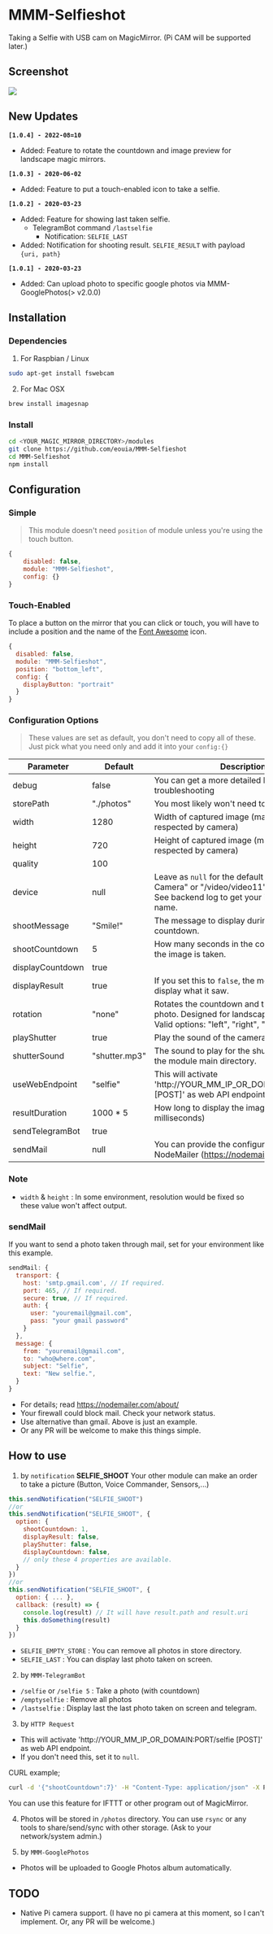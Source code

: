 # MMM-Selfieshot
Taking a Selfie with USB cam on MagicMirror. (Pi CAM will be supported later.)

## Screenshot
![](https://raw.githubusercontent.com/eouia/MMM-Selfieshot/master/screenshot.png)


## New Updates
**`[1.0.4] - 2022-08=10`**
- Added: Feature to rotate the countdown and image preview for landscape magic mirrors.

**`[1.0.3] - 2020-06-02`**
- Added: Feature to put a touch-enabled icon to take a selfie.

**`[1.0.2] - 2020-03-23`**
- Added: Feature for showing last taken selfie.
    - TelegramBot command `/lastselfie`
		- Notification: `SELFIE_LAST`
- Added: Notification for shooting result. `SELFIE_RESULT` with payload `{uri, path}`		

**`[1.0.1] - 2020-03-23`**
- Added: Can upload photo to specific google photos via MMM-GooglePhotos(> v2.0.0)

## Installation
### Dependencies
1. For Raspbian / Linux
```sh
sudo apt-get install fswebcam
```

2. For Mac OSX
```sh
brew install imagesnap
```


### Install
```sh
cd <YOUR_MAGIC_MIRROR_DIRECTORY>/modules
git clone https://github.com/eouia/MMM-Selfieshot
cd MMM-Selfieshot
npm install
```

## Configuration
### Simple
> This module doesn't need `position` of module unless you're using the touch button.

```js
{
	disabled: false,
	module: "MMM-Selfieshot",
	config: {}
}
```
### Touch-Enabled
To place a button on the mirror that you can click or touch, you will have to include a position and the name of the [Font Awesome](https://fontawesome.com/icons?d=gallery&q=selfie) icon.
```js
{
  disabled: false,
  module: "MMM-Selfieshot",
  position: "bottom_left",
  config: {
    displayButton: "portrait"
  }
}
```

### Configuration Options
> These values are set as default, you don't need to copy all of these. Just pick what you need only and add it into your `config:{}`

| Parameter     | Default  | Description  |
|---------------|----------|---------------|
| debug | false | You can get a more detailed log for troubleshooting |
| storePath | "./photos" | You most likely won't need to modify this |
| width | 1280 | Width of captured image (may not be respected by camera) |
| height | 720 | Height of captured image (may not be respected by camera) |
| quality | 100 |   |
| device | null | Leave as `null` for the default camera. "USB Camera" or "/video/video11" for other device. See backend log to get your installed camera name. |
| shootMessage | "Smile!" | The message to display during the countdown. |
| shootCountdown | 5 | How many seconds in the countdown before the image is taken. |
| displayCountdown | true | |
| displayResult | true | If you set this to `false`, the module will not display what it saw. |
| rotation | "none" | Rotates the countdown and the resulting photo. Designed for landscape Magic Mirrors. Valid options: "left", "right", "invert" |
| playShutter | true | Play the sound of the camera shutter. |
| shutterSound | "shutter.mp3" | The sound to play for the shutter. Located in the module main directory. |
| useWebEndpoint | "selfie" | This will activate 'http://YOUR_MM_IP_OR_DOMAIN:PORT/selfie [POST]' as web API endpoint. |
| resultDuration | 1000 * 5 | How long to display the image (in milliseconds) |
| sendTelegramBot | true |  |
| sendMail | null | You can provide the configuration for NodeMailer (https://nodemailer.com/about/) |


### Note
- `width` & `height` : In some environment, resolution would be fixed so these value won't affect output.


### sendMail
If you want to send a photo taken through mail, set for your environment like this example.
```js
sendMail: {
  transport: {
    host: 'smtp.gmail.com', // If required.
    port: 465, // If required.
    secure: true, // If required.
    auth: {
      user: "youremail@gmail.com",
      pass: "your gmail password"
    }
  },
  message: {
    from: "youremail@gmail.com",
    to: "who@where.com",
    subject: "Selfie",
    text: "New selfie.",
  }
}
```
- For details; read https://nodemailer.com/about/
- Your firewall could block mail. Check your network status.
- Use alternative than gmail. Above is just an example.
- Or any PR will be welcome to make this things simple.


## How to use
1. by `notification` **SELFIE_SHOOT**
Your other module can make an order to take a picture (Button, Voice Commander, Sensors,...)
```js
this.sendNotification("SELFIE_SHOOT")
//or
this.sendNotification("SELFIE_SHOOT", {
  option: {
    shootCountdown: 1,
    displayResult: false,
    playShutter: false,
    displayCountdown: false,
    // only these 4 properties are available.
  }
})
//or
this.sendNotification("SELFIE_SHOOT", {
  option: { ... },
  callback: (result) => {
    console.log(result) // It will have result.path and result.uri
    this.doSomething(result)
  }
})
```
- `SELFIE_EMPTY_STORE` : You can remove all photos in store directory.
- `SELFIE_LAST` : You can display last photo taken on screen.


2. by `MMM-TelegramBot`
- `/selfie` or `/selfie 5` : Take a photo (with countdown)
- `/emptyselfie` : Remove all photos
- `/lastselfie` : Display last the last photo taken on screen and telegram.

3. by `HTTP Request`
- This will activate 'http://YOUR_MM_IP_OR_DOMAIN:PORT/selfie [POST]' as web API endpoint.
- If you don't need this, set it to `null`.

CURL example;
```sh
curl -d '{"shootCountdown":7}' -H "Content-Type: application/json" -X POST http://localhost:8080/selfie
```
You can use this feature for IFTTT or other program out of MagicMirror.

4. Photos will be stored in `/photos` directory. You can use `rsync` or any tools to share/send/sync with other storage. (Ask to your network/system admin.)

5. by `MMM-GooglePhotos`
- Photos will be uploaded to Google Photos album automatically.


## TODO
- Native Pi camera support. (I have no pi camera at this moment, so I can't implement. Or, any PR will be welcome.)
